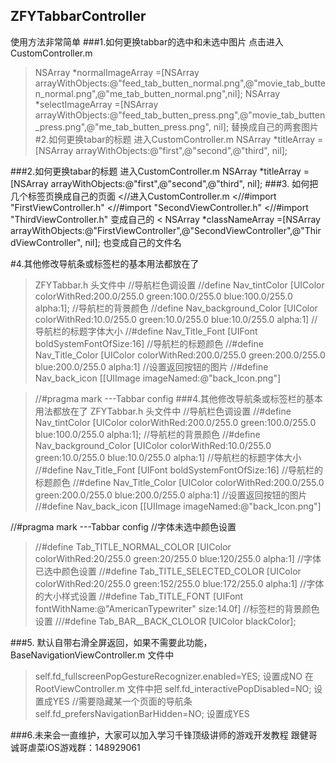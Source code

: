 ## ZFYTabbarController
使用方法非常简单
###1.如何更换tabbar的选中和未选中图片
点击进入CustomController.m
> NSArray *normalImageArray =[NSArray arrayWithObjects:@"feed_tab_butten_normal.png",@"movie_tab_butten_normal.png",@"me_tab_butten_normal.png",nil];
> NSArray *selectImageArray =[NSArray arrayWithObjects:@"feed_tab_butten_press.png",@"movie_tab_butten_press.png",@"me_tab_butten_press.png", nil];
替换成自己的两套图片
#2.如何更换tabar的标题
进入CustomController.m
> NSArray *titleArray =[NSArray arrayWithObjects:@"first",@"second",@"third", nil];

###2.如何更换tabar的标题
进入CustomController.m
NSArray *titleArray =[NSArray arrayWithObjects:@"first",@"second",@"third", nil];
###3. 如何把几个标签页换成自己的页面
<//进入CustomController.m
<//#import "FirstViewController.h"
<//#import "SecondViewController.h"
<//#import "ThirdViewController.h"
变成自己的
< NSArray  *classNameArray =[NSArray arrayWithObjects:@"FirstViewController",@"SecondViewController",@"ThirdViewController", nil];
也变成自己的文件名

#4.其他修改导航条或标签栏的基本用法都放在了
>ZFYTabbar.h  头文件中
>//导航栏色调设置
>//define Nav_tintColor             [UIColor colorWithRed:200.0/255.0 green:100.0/255.0 blue:100.0/255.0 alpha:1];
>//导航栏的背景颜色
//define Nav_background_Color      [UIColor colorWithRed:10.0/255.0 green:10.0/255.0 blue:10.0/255.0 alpha:1]
>//导航栏的标题字体大小
>//#define Nav_Title_Font            [UIFont boldSystemFontOfSize:16]
>//导航栏的标题颜色
>//#define Nav_Title_Color           [UIColor colorWithRed:200.0/255.0 green:200.0/255.0 blue:200.0/255.0 alpha:1]
>//设置返回按钮的图片
>//#define Nav_back_icon             [[UIImage imageNamed:@"back_Icon.png"] 

>//#pragma mark  ---Tabbar   config
###4.其他修改导航条或标签栏的基本用法都放在了
ZFYTabbar.h  头文件中
//导航栏色调设置
//#define Nav_tintColor             [UIColor colorWithRed:200.0/255.0 green:100.0/255.0 blue:100.0/255.0 alpha:1];
//导航栏的背景颜色
//#define Nav_background_Color      [UIColor colorWithRed:10.0/255.0 green:10.0/255.0 blue:10.0/255.0 alpha:1]
//导航栏的标题字体大小
//#define Nav_Title_Font            [UIFont boldSystemFontOfSize:16]
//导航栏的标题颜色
//#define Nav_Title_Color           [UIColor colorWithRed:200.0/255.0 green:200.0/255.0 blue:200.0/255.0 alpha:1]
//设置返回按钮的图片
//#define Nav_back_icon             [[UIImage imageNamed:@"back_Icon.png"] 


//#pragma mark  ---Tabbar   config
 //字体未选中颜色设置
>//#define Tab_TITLE_NORMAL_COLOR   [UIColor colorWithRed:20/255.0 green:20/255.0 blue:120/255.0 alpha:1]
 >//字体已选中颜色设置
>//#define Tab_TITLE_SELECTED_COLOR [UIColor colorWithRed:20/255.0 green:152/255.0 blue:172/255.0 alpha:1]
>//字体的大小样式设置
>//#define Tab_TITLE_FONT           [UIFont fontWithName:@"AmericanTypewriter" size:14.0f]
>//标签栏的背景颜色设置
>///#define Tab_BAR__BACK_CLOLOR     [UIColor blackColor];


###5. 默认自带右滑全屏返回，如果不需要此功能，BaseNavigationViewController.m 文件中
>self.fd_fullscreenPopGestureRecognizer.enabled=YES; 设置成NO
>在RootViewController.m 文件中把    self.fd_interactivePopDisabled=NO; 设置成YES
>//需要隐藏某一个页面的导航条
>self.fd_prefersNavigationBarHidden=NO; 设置成YES

###6.未来会一直维护，大家可以加入学习千锋顶级讲师的游戏开发教程 
跟健哥诚哥虐菜iOS游戏群：148929061   


